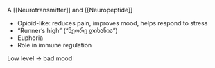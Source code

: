 A [[Neurotransmitter]] and [[Neuropeptide]]

- Opioid-like: reduces pain, improves mood, helps respond to stress
- “Runner’s high” (“მეორე დიხანია”)
- Euphoria
- Role in immune regulation

Low level -> bad mood